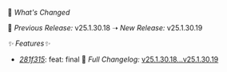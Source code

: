 🚀 *What's Changed* 



 🔄 *Previous Release:* v25.1.30.18 ➝ *New Release:* v25.1.30.19

 *✨ Features✨* 
- *[281f315](https://github.com/manisankar-divi/k8s-repo/commit/281f315380811ad64c0d1f27ab64afb807e25792)*: feat: final
📜 *Full Changelog:* [v25.1.30.18...v25.1.30.19](https://github.com/manisankar-divi/k8s-repo/compare/v25.1.30.18...v25.1.30.19)